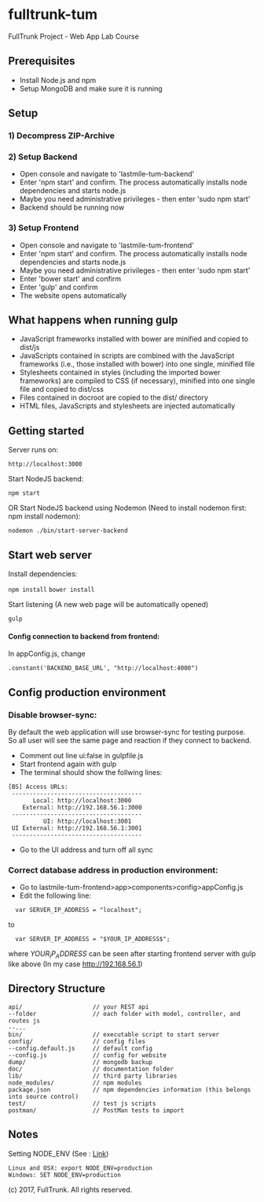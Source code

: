 # fulltrunk-tum
FullTrunk Project - Web App Lab Course

## Prerequisites
- Install Node.js and npm
- Setup MongoDB and make sure it is running

## Setup

### 1) Decompress ZIP-Archive

### 2) Setup Backend
- Open console and navigate to 'lastmile-tum-backend'
- Enter 'npm start' and confirm. The process automatically installs node dependencies and starts node.js
- Maybe you need administrative privileges - then enter 'sudo npm start'
- Backend should be running now

### 3) Setup Frontend
- Open console and navigate to 'lastmile-tum-frontend'
- Enter 'npm start' and confirm. The process automatically installs node dependencies and starts node.js
- Maybe you need administrative privileges - then enter 'sudo npm start'
- Enter 'bower start' and confirm
- Enter 'gulp' and confirm
- The website opens automatically

## What happens when running gulp
- JavaScript frameworks installed with bower are minified and copied to dist/js
- JavaScripts contained in scripts are combined with the JavaScript frameworks (i.e., those installed with bower) into one single, minified file
- Stylesheets contained in styles (including the imported bower frameworks) are compiled to CSS (if necessary), minified into one single file and copied to dist/css
- Files contained in docroot are copied to the dist/ directory
- HTML files, JavaScripts and stylesheets are injected automatically

## Getting started

Server runs on:

`http://localhost:3000`

Start NodeJS backend:

`npm start`

OR Start NodeJS backend using Nodemon (Need to install nodemon first: npm install nodemon):

`nodemon ./bin/start-server-backend `

## Start web server

Install dependencies:

`npm install`
`bower install`

Start listening (A new web page will be automatically opened)

`gulp`

#### Config connection to backend from frontend:

In appConfig.js, change

`.constant('BACKEND_BASE_URL', "http://localhost:4000")`

## Config production environment

### Disable browser-sync:
By default the web application will use browser-sync for testing purpose.
So all user will see the same page and reaction if they connect to backend.

- Comment out line ui:false in gulpfile.js
- Start frontend again with gulp
- The terminal should show the follwing lines:

```
[BS] Access URLs:
 -------------------------------------
       Local: http://localhost:3000
    External: http://192.168.56.1:3000
 -------------------------------------
          UI: http://localhost:3001
 UI External: http://192.168.56.1:3001
 -------------------------------------
```

- Go to the UI address and turn off all sync

### Correct database address in production environment:
- Go to lastmile-tum-frontend>app>components>config>appConfig.js
- Edit the following line:
```
  var SERVER_IP_ADDRESS = "localhost";
```
to
```
  var SERVER_IP_ADDRESS = "$YOUR_IP_ADDRESS$";
```
where $YOUR_IP_ADDRESS$ can be seen after starting frontend server with gulp like above (In my case http://192.168.56.1)
## Directory Structure

```
api/					// your REST api
--folder			    // each folder with model, controller, and routes js
--...
bin/					// executable script to start server
config/					// config files
--config.default.js		// default config
--config.js				// config for website
dump/					// mongodb backup
doc/					// documentation folder
lib/					// third party libraries
node_modules/       	// npm modules
package.json        	// npm dependencies information (this belongs into source control)
test/					// test js scripts
postman/                // PostMan tests to import
```

## Notes

Setting NODE_ENV (See : [Link](http://apmblog.dynatrace.com/2015/07/22/the-drastic-effects-of-omitting-node_env-in-your-express-js-applications/))

    Linux and OSX: export NODE_ENV=production
    Windows: SET NODE_ENV=production


(c) 2017, FullTrunk. All rights reserved.
